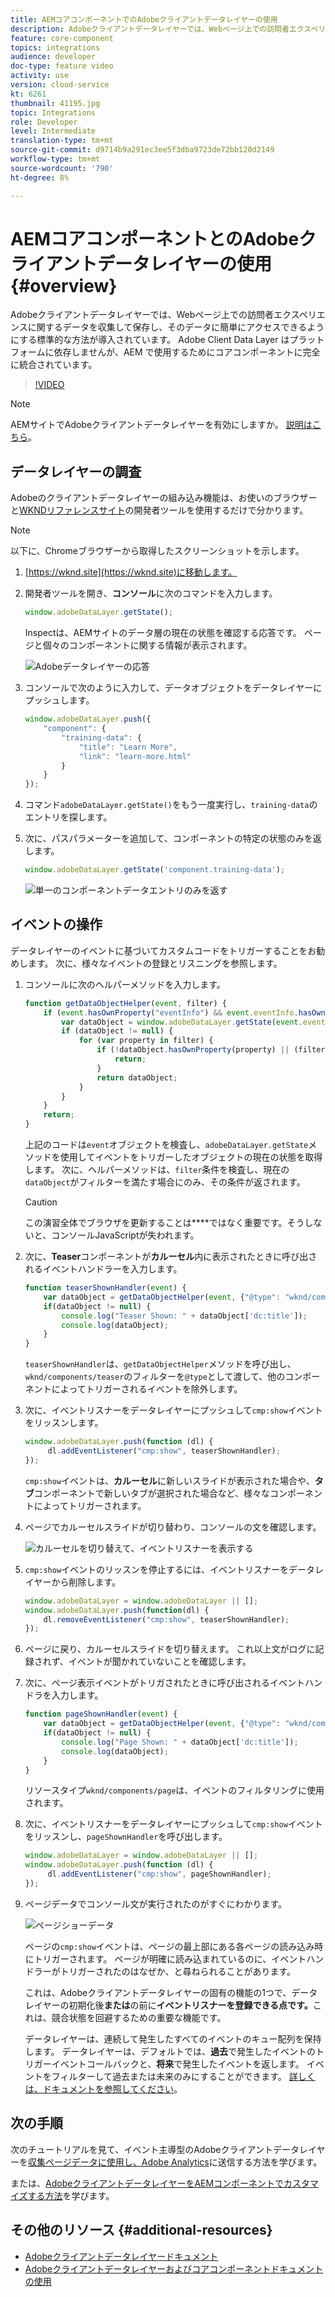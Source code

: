 ```yaml
---
title: AEMコアコンポーネントでのAdobeクライアントデータレイヤーの使用
description: Adobeクライアントデータレイヤーでは、Webページ上での訪問者エクスペリエンスに関するデータを収集して保存し、そのデータに簡単にアクセスできるようにする標準的な方法が導入されています。 Adobe Client Data Layer はプラットフォームに依存しませんが、AEM で使用するためにコアコンポーネントに完全に統合されています。
feature: core-component
topics: integrations
audience: developer
doc-type: feature video
activity: use
version: cloud-service
kt: 6261
thumbnail: 41195.jpg
topic: Integrations
role: Developer
level: Intermediate
translation-type: tm+mt
source-git-commit: d9714b9a291ec3ee5f3dba9723de72bb120d2149
workflow-type: tm+mt
source-wordcount: '790'
ht-degree: 8%

---
```



# AEMコアコンポーネントとのAdobeクライアントデータレイヤーの使用{#overview}

Adobeクライアントデータレイヤーでは、Webページ上での訪問者エクスペリエンスに関するデータを収集して保存し、そのデータに簡単にアクセスできるようにする標準的な方法が導入されています。 Adobe Client Data Layer はプラットフォームに依存しませんが、AEM で使用するためにコアコンポーネントに完全に統合されています。

>[!VIDEO](https://video.tv.adobe.com/v/41195?quality=12&learn=on)

>[!NOTE]
>
> AEMサイトでAdobeクライアントデータレイヤーを有効にしますか。 [説明はこちら](https://docs.adobe.com/content/help/en/experience-manager-core-components/using/developing/data-layer/overview.html#installation-activation)。

## データレイヤーの調査

Adobeのクライアントデータレイヤーの組み込み機能は、お使いのブラウザーと[WKNDリファレンスサイト](https://wknd.site/)の開発者ツールを使用するだけで分かります。

>[!NOTE]
>
> 以下に、Chromeブラウザーから取得したスクリーンショットを示します。

1. [https://wknd.site](https://wknd.site)に移動します。
1. 開発者ツールを開き、**コンソール**&#x200B;に次のコマンドを入力します。

   ```js
   window.adobeDataLayer.getState();
   ```

   Inspectは、AEMサイトのデータ層の現在の状態を確認する応答です。 ページと個々のコンポーネントに関する情報が表示されます。

   ![Adobeデータレイヤーの応答](assets/data-layer-state-response.png)

1. コンソールで次のように入力して、データオブジェクトをデータレイヤーにプッシュします。

   ```js
   window.adobeDataLayer.push({
       "component": {
           "training-data": {
               "title": "Learn More",
               "link": "learn-more.html"
           }
       }
   });
   ```

1. コマンド`adobeDataLayer.getState()`をもう一度実行し、`training-data`のエントリを探します。
1. 次に、パスパラメーターを追加して、コンポーネントの特定の状態のみを返します。

   ```js
   window.adobeDataLayer.getState('component.training-data');
   ```

   ![単一のコンポーネントデータエントリのみを返す](assets/return-just-single-component.png)

## イベントの操作

データレイヤーのイベントに基づいてカスタムコードをトリガーすることをお勧めします。 次に、様々なイベントの登録とリスニングを参照します。

1. コンソールに次のヘルパーメソッドを入力します。

   ```js
   function getDataObjectHelper(event, filter) {
       if (event.hasOwnProperty("eventInfo") && event.eventInfo.hasOwnProperty("path")) {
           var dataObject = window.adobeDataLayer.getState(event.eventInfo.path);
           if (dataObject != null) {
               for (var property in filter) {
                   if (!dataObject.hasOwnProperty(property) || (filter[property] !== null && filter[property] !== dataObject[property])) {
                       return;
                   }
                   return dataObject;
               }
           }
       }
       return;
   }
   ```

   上記のコードは`event`オブジェクトを検査し、`adobeDataLayer.getState`メソッドを使用してイベントをトリガーしたオブジェクトの現在の状態を取得します。 次に、ヘルパーメソッドは、`filter`条件を検査し、現在の`dataObject`がフィルターを満たす場合にのみ、その条件が返されます。

   >[!CAUTION]
   >
   > この演習全体でブラウザを更新することは&#x200B;****&#x200B;ではなく重要です。そうしないと、コンソールJavaScriptが失われます。

1. 次に、**Teaser**&#x200B;コンポーネントが&#x200B;**カルーセル**&#x200B;内に表示されたときに呼び出されるイベントハンドラーを入力します。

   ```js
   function teaserShownHandler(event) {
       var dataObject = getDataObjectHelper(event, {"@type": "wknd/components/teaser"});
       if(dataObject != null) {
           console.log("Teaser Shown: " + dataObject['dc:title']);
           console.log(dataObject);
       }
   }
   ```

   `teaserShownHandler`は、`getDataObjectHelper`メソッドを呼び出し、`wknd/components/teaser`のフィルターを`@type`として渡して、他のコンポーネントによってトリガーされるイベントを除外します。

1. 次に、イベントリスナーをデータレイヤーにプッシュして`cmp:show`イベントをリッスンします。

   ```js
   window.adobeDataLayer.push(function (dl) {
        dl.addEventListener("cmp:show", teaserShownHandler);
   });
   ```

   `cmp:show`イベントは、**カルーセル**&#x200B;に新しいスライドが表示された場合や、**タブ**&#x200B;コンポーネントで新しいタブが選択された場合など、様々なコンポーネントによってトリガーされます。

1. ページでカルーセルスライドが切り替わり、コンソールの文を確認します。

   ![カルーセルを切り替えて、イベントリスナーを表示する](assets/teaser-console-slides.png)

1. `cmp:show`イベントのリッスンを停止するには、イベントリスナーをデータレイヤーから削除します。

   ```js
   window.adobeDataLayer = window.adobeDataLayer || [];
   window.adobeDataLayer.push(function(dl) {
       dl.removeEventListener("cmp:show", teaserShownHandler);
   });
   ```

1. ページに戻り、カルーセルスライドを切り替えます。 これ以上文がログに記録されず、イベントが聞かれていないことを確認します。

1. 次に、ページ表示イベントがトリガされたときに呼び出されるイベントハンドラを入力します。

   ```js
   function pageShownHandler(event) {
       var dataObject = getDataObjectHelper(event, {"@type": "wknd/components/page"});
       if(dataObject != null) {
           console.log("Page Shown: " + dataObject['dc:title']);
           console.log(dataObject);
       }
   }
   ```

   リソースタイプ`wknd/components/page`は、イベントのフィルタリングに使用されます。

1. 次に、イベントリスナーをデータレイヤーにプッシュして`cmp:show`イベントをリッスンし、`pageShownHandler`を呼び出します。

   ```js
   window.adobeDataLayer = window.adobeDataLayer || [];
   window.adobeDataLayer.push(function (dl) {
        dl.addEventListener("cmp:show", pageShownHandler);
   });
   ```

1. ページデータでコンソール文が実行されたのがすぐにわかります。

   ![ページショーデータ](assets/page-show-console-data.png)

   ページの`cmp:show`イベントは、ページの最上部にある各ページの読み込み時にトリガーされます。 ページが明確に読み込まれているのに、イベントハンドラーがトリガーされたのはなぜか、と尋ねられることがあります。

   これは、Adobeクライアントデータレイヤーの固有の機能の1つで、データレイヤーの初期化後&#x200B;**または**&#x200B;の前に&#x200B;**イベントリスナーを登録できる点です。**&#x200B;これは、競合状態を回避するための重要な機能です。

   データレイヤーは、連続して発生したすべてのイベントのキュー配列を保持します。 データレイヤーは、デフォルトでは、**過去**&#x200B;で発生したイベントのトリガーイベントコールバックと、**将来**&#x200B;で発生したイベントを返します。 イベントをフィルターして過去または未来のみにすることができます。 [詳しくは、ドキュメントを参照してください](https://github.com/adobe/adobe-client-data-layer/wiki#addeventlistener)。


## 次の手順

次のチュートリアルを見て、イベント主導型のAdobeクライアントデータレイヤーを[収集ページデータに使用し、Adobe Analytics](../analytics/collect-data-analytics.md)に送信する方法を学びます。

または、[AdobeクライアントデータレイヤーをAEMコンポーネントでカスタマイズする方法](./data-layer-customize.md)を学びます。


## その他のリソース {#additional-resources}

* [Adobeクライアントデータレイヤードキュメント](https://github.com/adobe/adobe-client-data-layer/wiki)
* [Adobeクライアントデータレイヤーおよびコアコンポーネントドキュメントの使用](https://docs.adobe.com/content/help/en/experience-manager-core-components/using/developing/data-layer/overview.html)
